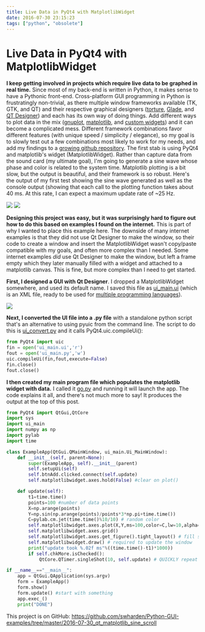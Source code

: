 ```yaml
---
title: Live Data in PyQt4 with MatplotlibWidget
date: 2016-07-30 23:15:23
tags: ["python", "obsolete"]
---
```


# Live Data in PyQt4 with MatplotlibWidget

__I keep getting involved in projects which require live data to be graphed in real time.__ Since most of my back-end is written in Python, it makes sense to have a Pythonic front-end. Cross-platform GUI programming in Python is frustratingly non-trivial, as there multiple window frameworks available (TK, GTK, and QT) and their respective graphical designers ([torture](https://wiki.python.org/moin/Intro%20to%20programming%20with%20Python%20and%20Tkinter), [Glade](https://glade.gnome.org/), and [QT Designer](http://doc.qt.io/qt-4.8/designer-manual.html)) and each has its own way of doing things. Add different ways to plot data in the mix ([gnuplot](http://www.gnuplot.info/), [matplotlib](http://matplotlib.org/), and [custom widgets](http://qcustomplot.com/)) and it can become a complicated mess. Different framework combinations favor different features (with unique speed / simplicity / elegance), so my goal is to slowly test out a few combinations most likely to work for my needs, and add my findings to a [growing github repository](https://github.com/swharden/Python-GUI-examples). The first stab is using PyQt4 and matplotlib's widget (MatplotlibWidget). Rather than capture data from the sound card (my ultimate goal), I'm going to generate a sine wave whose phase and color is related to the system time. Matplotlib plotting is a bit slow, but the output is beautiful, and their framework is so robust. Here's the output of my first test showing the sine wave generated as well as the console output (showing that each call to the plotting function takes about 40 ms. At this rate, I can expect a maximum update rate of ~25 Hz.

<div class="text-center img-border img-small">

![](https://swharden.com/static/2016/07/30/demo.gif)
![](https://swharden.com/static/2016/07/30/qt4.png)

</div>

__Designing this project was easy, but it was surprisingly hard to figure out how to do this based on examples I found on the internet.__ This is part of why I wanted to place this example here. The downside of many internet examples is that they did not use Qt Designer to make the window, so their code to create a window and insert the MatplotlibWidget wasn't copy/paste compatible with my goals, and often more complex than I needed. Some internet examples _did_ use Qt Designer to make the window, but left a frame empty which they later manually filled with a widget and attached to a matplotlib canvas. This is fine, but more complex than I need to get started.

__First, I designed a GUI with Qt Designer__. I dropped a MatplotlibWidget somewhere, and used its default name. I saved this file as [ui\_main.ui](https://github.com/swharden/Python-GUI-examples/blob/master/2016-07-30_qt_matplotlib_sine_scroll/ui_main.ui) (which is an XML file, ready to be used for [multiple programming languages](http://doc.qt.io/qt-4.8/designer-using-a-ui-file.html)).

<div class="text-center img-border">

![](https://swharden.com/static/2016/07/30/pyqt4-designer.png)

</div>

__Next, I converted the UI file into a .py file__ with a standalone python script that's an alternative to using pyuic from the command line. The script to do this is [ui\_convert.py](https://github.com/swharden/Python-GUI-examples/blob/master/2016-07-30_qt_matplotlib_sine_scroll/ui_convert.py) and it calls PyQt4.uic.compileUi():

```python
from PyQt4 import uic
fin = open('ui_main.ui','r')
fout = open('ui_main.py','w')
uic.compileUi(fin,fout,execute=False)
fin.close()
fout.close()
```

__I then created my main program file which populates the matplotlib widget with data.__ I called it [go.py](https://github.com/swharden/Python-GUI-examples/blob/master/2016-07-30_qt_matplotlib_sine_scroll/go.py) and running it will launch the app. The code explains it all, and there's not much more to say! It produces the output at the top of this post.

```python
from PyQt4 import QtGui,QtCore
import sys
import ui_main
import numpy as np
import pylab
import time

class ExampleApp(QtGui.QMainWindow, ui_main.Ui_MainWindow):
    def __init__(self, parent=None):
        super(ExampleApp, self).__init__(parent)
        self.setupUi(self)
        self.btnAdd.clicked.connect(self.update)
        self.matplotlibwidget.axes.hold(False) #clear on plot()

    def update(self):
        t1=time.time()
        points=100 #number of data points
        X=np.arange(points)
        Y=np.sin(np.arange(points)/points*3*np.pi+time.time())
        C=pylab.cm.jet(time.time()%10/10) # random color
        self.matplotlibwidget.axes.plot(X,Y,ms=100,color=C,lw=10,alpha=.8)
        self.matplotlibwidget.axes.grid()
        self.matplotlibwidget.axes.get_figure().tight_layout() # fill space
        self.matplotlibwidget.draw() # required to update the window
        print("update took %.02f ms"%((time.time()-t1)*1000))
        if self.chkMore.isChecked():
            QtCore.QTimer.singleShot(10, self.update) # QUICKLY repeat

if __name__=="__main__":
    app = QtGui.QApplication(sys.argv)
    form = ExampleApp()
    form.show()
    form.update() #start with something
    app.exec_()
    print("DONE")
```

This project is on GitHub: https://github.com/swharden/Python-GUI-examples/tree/master/2016-07-30_qt_matplotlib_sine_scroll